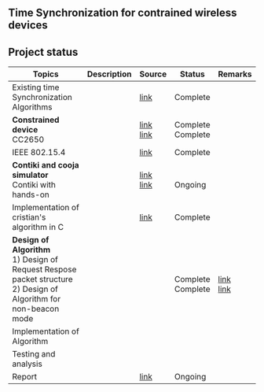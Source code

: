 Time Synchronization for contrained wireless devices
-------------------------------------------------------------

Project status
--------------

|Topics                                     |Description| Source    | Status |Remarks|
|-------------------------------------------|-----------|-----------|--------|-------|
|Existing time Synchronization Algorithms 	| 			|[link](https://www.sciencedirect.com/science/article/pii/S1570870505000144) | Complete| |
|<b>Constrained device</b> <br> CC2650 | |[link](https://tools.ietf.org/html/rfc7228 ) <br> [link](http://www.ti.com/lit/ds/symlink/cc2650.pdf)|Complete <br> Complete | |
|IEEE 802.15.4 |  |[link](http://ecee.colorado.edu/~liue/teaching/comm_standards/2015S_zigbee/802.15.4-2011.pdf )| Complete |  |
|<b>Contiki and cooja simulator</b> <br> Contiki with hands-on | |[link](http://www.contiki-os.org/start.html)<br> [link]( https://github.com/ayindriladutta/cvt_time_synch/tree/master/contiki_handson ) | <br> Ongoing | |
|Implementation of cristian's algorithm in C| |[link](https://github.com/ayindriladutta/cvt_time_synch/tree/master/cristian_Algo)| Complete | |
|<b>Design of Algorithm</b> <br> 1) Design of Request Respose packet structure <br> 2) Design of Algorithm for non-beacon mode  | | |<br>Complete <br> Complete |<br>[link](https://github.com/ayindriladutta/cvt_time_synch/tree/master/Algorithm) <br> [link](https://github.com/ayindriladutta/cvt_time_synch/blob/master/Algorithm/Algorithm_design.txt)|
|Implementation of Algorithm| | | | |
|Testing and analysis | | | | | 
|Report				| |[link](https://docs.google.com/document/d/1mIAODEIaj3QwaNpIDX1_txc9nTUWDDxA5hix3Tn8IVw/edit) | Ongoing| |
